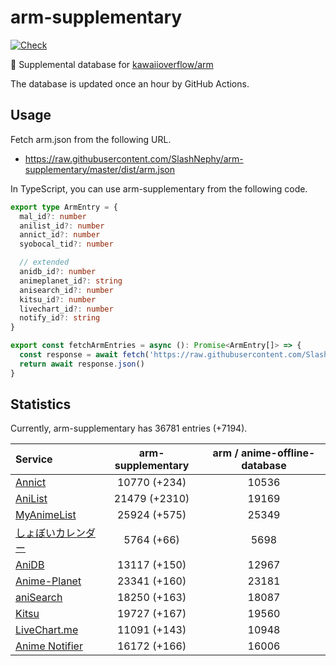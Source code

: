# arm-supplementary

[![Check](https://github.com/SlashNephy/arm-supplementary/actions/workflows/check-node.yml/badge.svg)](https://github.com/SlashNephy/arm-supplementary/actions/workflows/check-node.yml)

💊 Supplemental database for [kawaiioverflow/arm](https://github.com/kawaiioverflow/arm)

The database is updated once an hour by GitHub Actions.

## Usage

Fetch arm.json from the following URL.

- https://raw.githubusercontent.com/SlashNephy/arm-supplementary/master/dist/arm.json

In TypeScript, you can use arm-supplementary from the following code.

```TypeScript
export type ArmEntry = {
  mal_id?: number
  anilist_id?: number
  annict_id?: number
  syobocal_tid?: number

  // extended
  anidb_id?: number
  animeplanet_id?: string
  anisearch_id?: number
  kitsu_id?: number
  livechart_id?: number
  notify_id?: string
}

export const fetchArmEntries = async (): Promise<ArmEntry[]> => {
  const response = await fetch('https://raw.githubusercontent.com/SlashNephy/arm-supplementary/master/dist/arm.json')
  return await response.json()
}
```

## Statistics

Currently, arm-supplementary has 36781 entries (+7194).

| Service                                     | arm-supplementary | arm / anime-offline-database |
| :------------------------------------------ | :---------------: | :--------------------------: |
| [Annict](https://annict.com)                |   10770 (+234)    |            10536             |
| [AniList](https://anilist.co)               |   21479 (+2310)   |            19169             |
| [MyAnimeList](https://myanimelist.net)      |   25924 (+575)    |            25349             |
| [しょぼいカレンダー](https://cal.syoboi.jp) |    5764 (+66)     |             5698             |
| [AniDB](https://anidb.net)                  |   13117 (+150)    |            12967             |
| [Anime-Planet](https://anime-planet.com)    |   23341 (+160)    |            23181             |
| [aniSearch](https://anisearch.com)          |   18250 (+163)    |            18087             |
| [Kitsu](https://kitsu.io)                   |   19727 (+167)    |            19560             |
| [LiveChart.me](https://livechart.me)        |   11091 (+143)    |            10948             |
| [Anime Notifier](https://notify.moe)        |   16172 (+166)    |            16006             |
